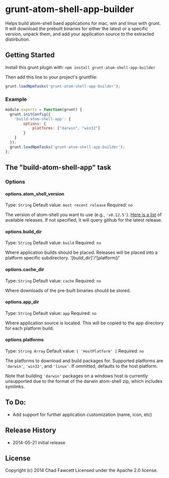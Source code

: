 # grunt-atom-shell-app-builder

Helps build atom-shell baed applications for mac, win and linux with grunt. It will download the prebuilt binaries for either the latest or a specific version, unpack them, and add your application source to the extracted distirbution.

## Getting Started
Install this grunt plugin with: `npm install grunt-atom-shell-app-builder`

Then add this line to your project's gruntfile:

```javascript
grunt.loadNpmTasks('grunt-atom-shell-app-builder');
```

### Example

```javascript
module.exports = function(grunt) {
  grunt.initConfig({
    'build-atom-shell-app': {
        options: {
            platforms: ["darwin", "win32"]
        }
    }
  });
  grunt.loadNpmTasks('grunt-atom-shell-app-builder');
};

```

## The "build-atom-shell-app" task

### Options

#### options.atom_shell_version
Type: `String`
Default value: `most recent release`
Required: `no`

The version of atom-shell you want to use (e.g., `'v0.12.5'`). [Here is a list](https://github.com/atom/atom-shell/releases) of available releases. If not specified, it will query github for the latest release.

#### options.build_dir
Type: `String`
Default value: `build`
Required: `no`

Where application builds should be placed. Releases will be placed into a platform specific subdirectory. '[build_dir]'/'[platform]/' 


#### options.cache_dir
Type: `String`
Default value: `cache`
Required: `no`

Where downloads of the pre-built binaries should be stored.

#### options.app_dir
Type: `String`
Default value: `app`
Required: `no`

Where application source is located. This will be copied to the app directory for each platform build.

#### options.platforms
Type: `String Array`
Default value: `[ 'HostPlatform' ]`
Required: `no`

The platforms to download and build packages for. Supported platforms are `'darwin'`, `'win32'`, and `'linux'`. If ommitted, defaults to the host platform. 

Note that building `'darwin'` packages on a windows host is currently unsupported due to the format of the darwin atom-shell zip, which includes symlinks.


## To Do:
- Add support for further application customization (name, icon, etc)

## Release History
- 2014-05-21    initial release

## License
Copyright (c) 2014 Chad Fawcett
Licensed under the Apache 2.0 license.